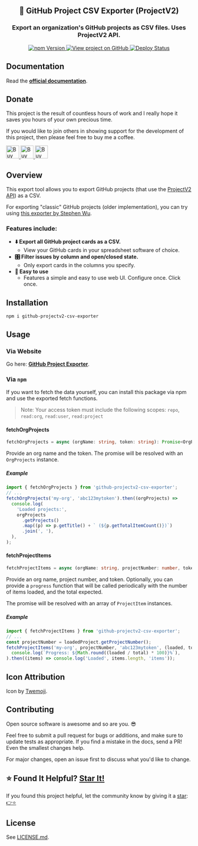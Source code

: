 <h2 align="center">
  📂 GitHub Project CSV Exporter (ProjectV2)
</h2>
<h3 align="center">
  Export an organization's GitHub projects as CSV files. Uses ProjectV2 API.
</h3>
<p align="center">
  <a href="https://badge.fury.io/js/github-projectv2-csv-exporter" target="_blank" rel="noopener noreferrer">
    <img src="https://badge.fury.io/js/github-projectv2-csv-exporter.svg" alt="npm Version" />
  </a>
  <a href="https://github.com/justinmahar/github-projectv2-csv-exporter/" target="_blank" rel="noopener noreferrer">
    <img src="https://img.shields.io/badge/GitHub-Source-success" alt="View project on GitHub" />
  </a>
  <a href="https://github.com/justinmahar/github-projectv2-csv-exporter/actions?query=workflow%3ADeploy" target="_blank" rel="noopener noreferrer">
    <img src="https://github.com/justinmahar/github-projectv2-csv-exporter/workflows/Deploy/badge.svg" alt="Deploy Status" />
  </a>
</p>

## Documentation

Read the **[official documentation](https://justinmahar.github.io/github-projectv2-csv-exporter/)**.

## Donate 

This project is the result of countless hours of work and I really hope it saves you hours of your own precious time.

If you would like to join others in showing support for the development of this project, then please feel free to buy me a coffee.

<a href="https://paypal.me/thejustinmahar/5">
  <img src="https://justinmahar.github.io/github-projectv2-csv-exporter/support/coffee-1.png" alt="Buy me a coffee" height="35" />
</a> <a href="https://paypal.me/thejustinmahar/15">
  <img src="https://justinmahar.github.io/github-projectv2-csv-exporter/support/coffee-3.png" alt="Buy me 3 coffees" height="35" />
</a> <a href="https://paypal.me/thejustinmahar/25">
  <img src="https://justinmahar.github.io/github-projectv2-csv-exporter/support/coffee-5.png" alt="Buy me 5 coffees" height="35" />
</a>

## Overview

This export tool allows you to export GitHub projects (that use the [ProjectV2 API](https://github.blog/changelog/2022-06-23-the-new-github-issues-june-23rd-update/)) as a CSV.

For exporting "classic" GitHub projects (older implementation), you can try using [this exporter by Stephen Wu](https://github.com/wustep/github-project-exporter).

### Features include:

- **⬇️ Export all GitHub project cards as a CSV.**
  - View your GitHub cards in your spreadsheet software of choice.
- **🎛️ Filter issues by column and open/closed state.**
  - Only export cards in the columns you specify.
- **🚀 Easy to use**
  - Features a simple and easy to use web UI. Configure once. Click once.

## Installation

```
npm i github-projectv2-csv-exporter
```

## Usage

### Via Website

Go here: **[GitHub Project Exporter](https://justinmahar.github.io/github-projectv2-csv-exporter/?path=/story/tools-github-project-exporter--exporter)**.

### Via `npm`

If you want to fetch the data yourself, you can install this package via npm and use the exported fetch functions.

> Note: Your access token must include the following scopes: `repo`, `read:org`, `read:user`, `read:project`

#### fetchOrgProjects

```ts
fetchOrgProjects = async (orgName: string, token: string): Promise<OrgProjects>
```

Provide an org name and the token. The promise will be resolved with an `OrgProjects` instance.

##### Example

```ts
import { fetchOrgProjects } from 'github-projectv2-csv-exporter';
// ...
fetchOrgProjects('my-org', 'abc123mytoken').then((orgProjects) =>
  console.log(
    'Loaded projects:',
    orgProjects
      .getProjects()
      .map((p) => p.getTitle() + ` (${p.getTotalItemCount()})`)
      .join(', '),
  ),
);
```

#### fetchProjectItems

```ts
fetchProjectItems = async (orgName: string, projectNumber: number, token: string, progress?: (loaded: number, total: number) => void): Promise<ProjectItem[]>
```

Provide an org name, project number, and token. Optionally, you can provide a `progress` function that will be called periodically with the number of items loaded, and the total expected.

The promise will be resolved with an array of `ProjectItem` instances.

##### Example

```ts
import { fetchProjectItems } from 'github-projectv2-csv-exporter';
// ...
const projectNumber = loadedProject.getProjectNumber();
fetchProjectItems('my-org', projectNumber, 'abc123mytoken', (loaded, total) =>
  console.log(`Progress: ${Math.round((loaded / total) * 100)}%`),
).then((items) => console.log('Loaded', items.length, 'items'));
```

## Icon Attribution

Icon by [Twemoji](https://github.com/twitter/twemoji).

## Contributing

Open source software is awesome and so are you. 😎

Feel free to submit a pull request for bugs or additions, and make sure to update tests as appropriate. If you find a mistake in the docs, send a PR! Even the smallest changes help.

For major changes, open an issue first to discuss what you'd like to change.

## ⭐ Found It Helpful? [Star It!](https://github.com/justinmahar/github-projectv2-csv-exporter/stargazers)

If you found this project helpful, let the community know by giving it a [star](https://github.com/justinmahar/github-projectv2-csv-exporter/stargazers): [👉⭐](https://github.com/justinmahar/github-projectv2-csv-exporter/stargazers)

## License

See [LICENSE.md](https://justinmahar.github.io/github-projectv2-csv-exporter/?path=/story/license--page).